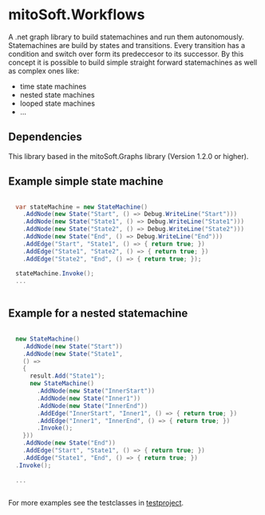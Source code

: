 # mitoSoft.Workflows
A .net graph library to build statemachines and run them autonomously.
Statemachines are build by states and transitions. Every transition has a
condition and switch over form its predeccesor to its successor.
By this concept it is possible to build simple straight forward statemachines as well
as complex ones like:
- time state machines
- nested state machines
- looped state machines
- ... 

## Dependencies

This library based in the mitoSoft.Graphs library (Version 1.2.0 or higher).

## Example simple state machine

```c#

  var stateMachine = new StateMachine()
    .AddNode(new State("Start", () => Debug.WriteLine("Start")))
    .AddNode(new State("State1", () => Debug.WriteLine("State1")))
    .AddNode(new State("State2", () => Debug.WriteLine("State2")))
    .AddNode(new State("End", () => Debug.WriteLine("End")))
    .AddEdge("Start", "State1", () => { return true; })
    .AddEdge("State1", "State2", () => { return true; })
    .AddEdge("State2", "End", () => { return true; });
  
  stateMachine.Invoke();
  ...  
  
```


## Example for a nested statemachine

```c#

  new StateMachine()
    .AddNode(new State("Start"))
    .AddNode(new State("State1",
    () =>
    {
      result.Add("State1");
      new StateMachine()
        .AddNode(new State("InnerStart"))
        .AddNode(new State("Inner1"))
        .AddNode(new State("InnerEnd"))
        .AddEdge("InnerStart", "Inner1", () => { return true; })
        .AddEdge("Inner1", "InnerEnd", () => { return true; })
        .Invoke();
    }))
    .AddNode(new State("End"))
    .AddEdge("Start", "State1", () => { return true; })
    .AddEdge("State1", "End", () => { return true; })
  .Invoke();
  
  ...  
  
```

For more examples see the testclasses in [testproject](mitoSoft.Workflows.Tests.FullFramework).

